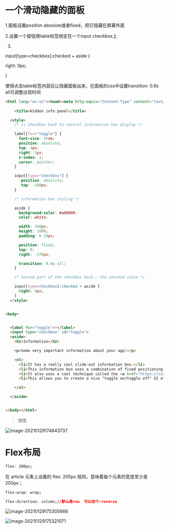 # 一个滑动隐藏的面板

1.面板设置position absolute或者fixed，把它隐藏在屏幕外面

2.设置一个按钮用lable标签绑定在一个input checkbox上

3.

input[type=checkbox]:checked + aside {

   right: 0px;

  }

使得点击lable标签内容后让隐藏面板出来，在面板的css中设置transition: 0.6s all可调整出现时间

```html
<html lang="en-us"><head><meta http-equiv="Content-Type" content="text/html; charset=UTF-8">
	
	<title>Hidden info panel</title>

  <style>
    /* || Checkbox hack to control information box display */

    label[for="toggle"] {
      font-size: 3rem;
      position: absolute;
      top: 4px;
      right: 5px;
      z-index: 1;
      cursor: pointer;
    }

    input[type="checkbox"] {
       position: absolute;
       top: -100px;
    }

    /* information box styling */

    aside {
      background-color: #a60000;
      color: white;

      width: 340px;
      height: 100%;
      padding: 0 20px;

      position: fixed;
      top: 0;
      right: -370px;

      transition: 0.6s all;
    }

    /* Second part of the checkbox hack — the checked state */

    input[type=checkbox]:checked + aside {
      right: 0px;
    }
  </style>


<body>


  <label for="toggle">❔</label>
  <input type="checkbox" id="toggle">
  <aside>
    <h2>Information</h2>

    <p>Some very important information about your app:</p>

    <ol>
      <li>It has a really cool slide-out information box.</li>
      <li>This information box uses a combination of fixed positioning and a CSS transition for the smooth sliding.</li>
      <li>It also uses a cool technique called the <a href="https://css-tricks.com/the-checkbox-hack/">checkbox hack</a>.</li>
      <li>This allows you to create a nice "toggle on/toggle off" UI effect without using any JavaScript, which will work in IE9 and above (the smooth transition will work in IE10 and above.)</li>

    </ol>

  </aside>


</body></html>
```

> 领悟



![image-20210129174643737](C:\Users\78535\AppData\Roaming\Typora\typora-user-images\image-20210129174643737.png)

# Flex布局

```css
flex: 200px;
```

在 article 元素上设置的 flex: 200px 规则，意味着每个元素的宽度至少是200px；

```css
flex-wrap: wrap;
```

```css
flex-direction: column;//默认是row  可以加个-reverse
```

![image-20210129175305666](C:\Users\78535\AppData\Roaming\Typora\typora-user-images\image-20210129175305666.png)

![image-20210129175321071](C:\Users\78535\AppData\Roaming\Typora\typora-user-images\image-20210129175321071.png)



